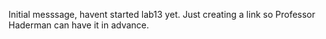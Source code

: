Initial messsage, havent started lab13 yet. Just creating a link so Professor Haderman can have it in advance. 
